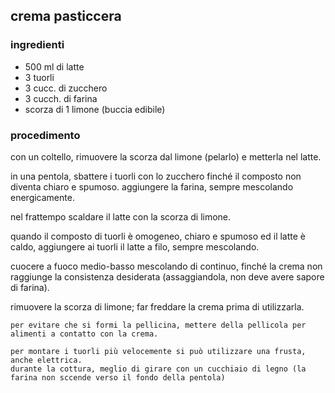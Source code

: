 ## crema pasticcera

### ingredienti

- 500 ml di latte
- 3 tuorli
- 3 cucc. di zucchero
- 3 cucch. di farina
- scorza di 1 limone (buccia edibile)

### procedimento

con un coltello, rimuovere la scorza dal limone (pelarlo) e metterla nel latte.

in una pentola, sbattere i tuorli con lo zucchero finché il composto non diventa chiaro e spumoso. aggiungere la farina, sempre mescolando energicamente. 

nel frattempo scaldare il latte con la scorza di limone. 

quando il composto di tuorli è omogeneo, chiaro e spumoso ed il latte è caldo, aggiungere ai tuorli il latte a filo, sempre mescolando.

cuocere a fuoco medio-basso mescolando di continuo, finché la crema non raggiunge la consistenza desiderata (assaggiandola, non deve avere sapore di farina).

rimuovere la scorza di limone; far freddare la crema prima di utilizzarla. 

```
per evitare che si formi la pellicina, mettere della pellicola per alimenti a contatto con la crema. 
```

```
per montare i tuorli più velocemente si può utilizzare una frusta, anche elettrica. 
durante la cottura, meglio di girare con un cucchiaio di legno (la farina non sccende verso il fondo della pentola)
```